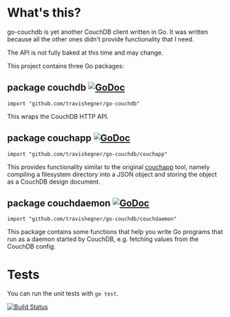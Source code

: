 # What's this?

go-couchdb is yet another CouchDB client written in Go.
It was written because all the other ones didn't provide
functionality that I need.

The API is not fully baked at this time and may change.

This project contains three Go packages:

## package couchdb [![GoDoc](https://godoc.org/github.com/travishegner/go-couchdb?status.png)](http://godoc.org/github.com/travishegner/go-couchdb)

    import "github.com/travishegner/go-couchdb"

This wraps the CouchDB HTTP API.

## package couchapp [![GoDoc](https://godoc.org/github.com/travishegner/go-couchdb?status.png)](http://godoc.org/github.com/travishegner/go-couchdb/couchapp)

    import "github.com/travishegner/go-couchdb/couchapp"

This provides functionality similar to the original
[couchapp](https://github.com/couchapp/couchapp) tool,
namely compiling a filesystem directory into a JSON object
and storing the object as a CouchDB design document.

## package couchdaemon [![GoDoc](https://godoc.org/github.com/travishegner/go-couchdb?status.png)](http://godoc.org/github.com/travishegner/go-couchdb/couchdaemon)

    import "github.com/travishegner/go-couchdb/couchdaemon"

This package contains some functions that help
you write Go programs that run as a daemon started by CouchDB,
e.g. fetching values from the CouchDB config.

# Tests

You can run the unit tests with `go test`.

[![Build Status](https://travis-ci.org/travishegner/go-couchdb.png?branch=master)](https://travis-ci.org/travishegner/go-couchdb)
